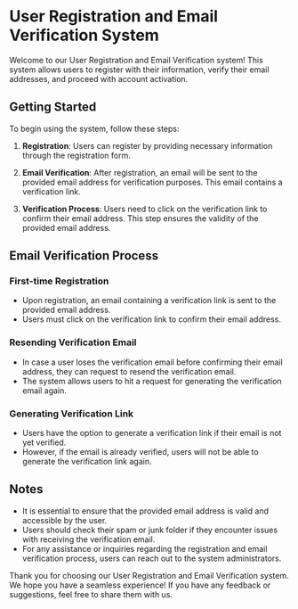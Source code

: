 # User Registration and Email Verification System

Welcome to our User Registration and Email Verification system! This system allows users to register with their information, verify their email addresses, and proceed with account activation.

## Getting Started

To begin using the system, follow these steps:

1. **Registration**: Users can register by providing necessary information through the registration form.

2. **Email Verification**: After registration, an email will be sent to the provided email address for verification purposes. This email contains a verification link.

3. **Verification Process**: Users need to click on the verification link to confirm their email address. This step ensures the validity of the provided email address.

## Email Verification Process

### First-time Registration

- Upon registration, an email containing a verification link is sent to the provided email address.
- Users must click on the verification link to confirm their email address.

### Resending Verification Email

- In case a user loses the verification email before confirming their email address, they can request to resend the verification email.
- The system allows users to hit a request for generating the verification email again.

### Generating Verification Link

- Users have the option to generate a verification link if their email is not yet verified.
- However, if the email is already verified, users will not be able to generate the verification link again.

## Notes

- It is essential to ensure that the provided email address is valid and accessible by the user.
- Users should check their spam or junk folder if they encounter issues with receiving the verification email.
- For any assistance or inquiries regarding the registration and email verification process, users can reach out to the system administrators.

Thank you for choosing our User Registration and Email Verification system. We hope you have a seamless experience! If you have any feedback or suggestions, feel free to share them with us.
